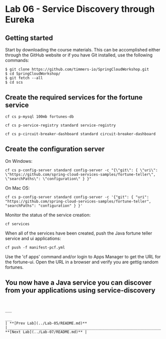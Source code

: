 [appmanager-service-registry]: img/appmanager-service-registry.png " "

# Lab 06 - Service Discovery through Eureka

## Getting started

Start by downloading the course materials.  This can be accomplished either through the GitHub website or if you have Git installed, use the following commands:

```
$ git clone https://github.com/timmers-io/SpringCloudWorkshop.git
$ cd SpringCloudWorkshop/
$ git fetch --all
$ cd scs
```

## Create the required services for the fortune service

```
cf cs p-mysql 100mb fortunes-db

cf cs p-service-registry standard service-registry

cf cs p-circuit-breaker-dashboard standard circuit-breaker-dashboard

```

## Create the configuration server

On Windows:
```
cf cs p-config-server standard config-server -c "{\"git\": { \"uri\": \"https://github.com/spring-cloud-services-samples/fortune-teller\", \"searchPaths\": \"configuration\" } }"
```

On Mac OS:
```
cf cs p-config-server standard config-server -c '{"git": { "uri": "https://github.com/spring-cloud-services-samples/fortune-teller", "searchPaths": "configuration" } }'
```

Monitor the status of the service creation:

```
cf services
```

When all of the services have been created, push the Java fortune teller service and ui applications:

```
cf push -f manifest-pcf.yml
```

Use the 'cf apps' command and/or login to Apps Manager to get the URL for the fortune-ui. Open the URL in a browser and verify you are gettig random fortunes.

## You now have a Java service you can discover from your applications using service-discovery
```


___

___
| **[Prev Lab](../Lab-05/README.md)** |_______________________________________________________________________________| **[Next Lab](../Lab-07/README.md)** |